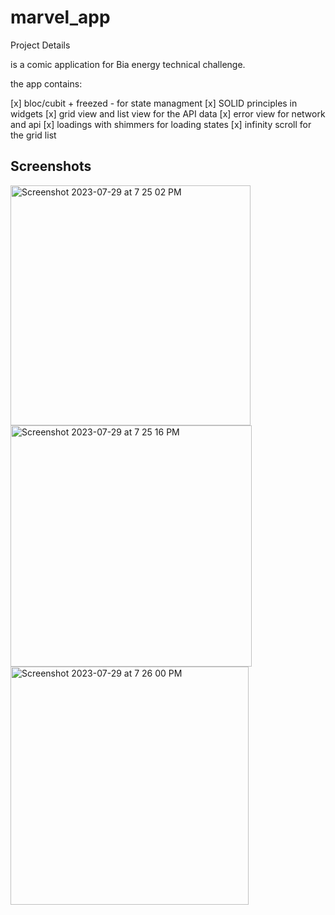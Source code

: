 # marvel_app

Project Details

is a comic application for Bia energy technical challenge.

the app contains:

   [x] bloc/cubit + freezed - for state managment
   [x] SOLID principles in widgets
   [x] grid view and list view for the API data
   [x] error view for network and api
   [x] loadings with shimmers for loading states
   [x] infinity scroll for the grid list


## Screenshots
<img width="384" alt="Screenshot 2023-07-29 at 7 25 02 PM" src="https://github.com/luiscl32/marvel_app/assets/8031026/66977a44-0583-4590-8ed4-7dc41454ae24">
<img width="386" alt="Screenshot 2023-07-29 at 7 25 16 PM" src="https://github.com/luiscl32/marvel_app/assets/8031026/778fa9a3-d764-4460-ad96-644b1b9219f6">
<img width="381" alt="Screenshot 2023-07-29 at 7 26 00 PM" src="https://github.com/luiscl32/marvel_app/assets/8031026/20596639-6830-4765-8c76-5f25f9c1d6f8">
